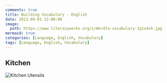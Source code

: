 ```yaml
---
comments: true
title: Building Vocabulary - English
date: 2013-09-01 12:00:00
image:
  path: https://www.literacyworks.org/s/Wordle-vocabulary-1p1s4xh.jpg
mermaid: true
categories: [Language, English, Vocabulary]
tags: [Language, English, Vocabulary]
---
```


## Kitchen

![Kitchen Utensils](https://7esl.com/wp-content/uploads/2018/01/Kitchen-Utensils-Vocabulary....jpg)